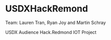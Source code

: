 # USDXHackRemond

Team: Lauren Tran, Ryan Joy and Martin Schray

USDX Audience Hack.Redmond IOT Project